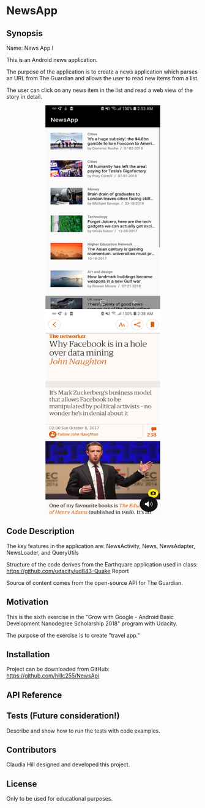 # NewsApp

## Synopsis

Name: News App I

This is an Android news application.

The purpose of the application is to create a news application which parses an URL from The Guardian and allows the user to read
new items from a list. 

The user can click on any news item in the list and read a web view of the story in detail.

<p align="center">
 <kbd><img width="300" height="532" src="readme_assets/NewsApp.png"></kbd><kbd><img width="300" height="532" src="readme_assets/NewsApp2.png"></kbd>
</p>

## Code Description

The key features in the application are:  NewsActivity, News, NewsAdapter, NewsLoader, and QueryUtils

Structure of the code derives from the Earthquare application used in class:
https://github.com/udacity/ud843-Quake Report

Source of content comes from the open-source API for The Guardian. 

## Motivation

This is the sixth exercise in the "Grow with Google - Android Basic Development Nanodegree Scholarship 2018" program with Udacity.

The purpose of the exercise is to create "travel app."

## Installation

Project can be downloaded from GitHub:  https://github.com/hillc255/NewsApi

## API Reference

## Tests (Future consideration!)

Describe and show how to run the tests with code examples.

## Contributors

Claudia Hill designed and developed this project.

## License

Only to be used for educational purposes.
